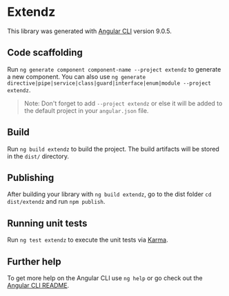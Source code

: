 # Extendz

This library was generated with [Angular CLI](https://github.com/angular/angular-cli) version 9.0.5.

## Code scaffolding

Run `ng generate component component-name --project extendz` to generate a new component. You can also use `ng generate directive|pipe|service|class|guard|interface|enum|module --project extendz`.
> Note: Don't forget to add `--project extendz` or else it will be added to the default project in your `angular.json` file. 

## Build

Run `ng build extendz` to build the project. The build artifacts will be stored in the `dist/` directory.

## Publishing

After building your library with `ng build extendz`, go to the dist folder `cd dist/extendz` and run `npm publish`.

## Running unit tests

Run `ng test extendz` to execute the unit tests via [Karma](https://karma-runner.github.io).

## Further help

To get more help on the Angular CLI use `ng help` or go check out the [Angular CLI README](https://github.com/angular/angular-cli/blob/master/README.md).
